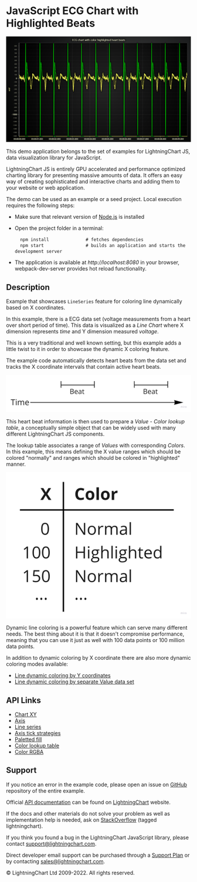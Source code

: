 # JavaScript ECG Chart with Highlighted Beats

![JavaScript ECG Chart with Highlighted Beats](linePaletteX-darkGold.png)

This demo application belongs to the set of examples for LightningChart JS, data visualization library for JavaScript.

LightningChart JS is entirely GPU accelerated and performance optimized charting library for presenting massive amounts of data. It offers an easy way of creating sophisticated and interactive charts and adding them to your website or web application.

The demo can be used as an example or a seed project. Local execution requires the following steps:

-   Make sure that relevant version of [Node.js](https://nodejs.org/en/download/) is installed
-   Open the project folder in a terminal:

          npm install              # fetches dependencies
          npm start                # builds an application and starts the development server

-   The application is available at _http://localhost:8080_ in your browser, webpack-dev-server provides hot reload functionality.


## Description

Example that showcases `LineSeries` feature for coloring line dynamically based on X coordinates.

In this example, there is a ECG data set (voltage measurements from a heart over short period of time).
This data is visualized as a _Line Chart_ where X dimension represents _time_ and Y dimension measured _voltage_.

This is a very traditional and well known setting, but this example adds a little twist to it in order to showcase the dynamic X coloring feature.

The example code automatically detects heart beats from the data set and tracks the X coordinate intervals that contain active heart beats.

[//]: # 'IMPORTANT: The assets will not show before README.md is built - relative path is different!'

![](./assets/picture1.jpg)

This heart beat information is then used to prepare a _Value - Color lookup table_, a conceptually simple object that can be widely used with many different LightningChart JS components.

The lookup table associates a range of _Values_ with corresponding _Colors_. In this example, this means defining the X value ranges which should be colored "normally" and ranges which should be colored in "highlighted" manner.

[//]: # 'IMPORTANT: The assets will not show before README.md is built - relative path is different!'

![](./assets/picture2.jpg)

Dynamic line coloring is a powerful feature which can serve many different needs. The best thing about it is that it doesn't compromise performance, meaning that you can use it just as well with 100 data points or 100 million data points.

In addition to dynamic coloring by X coordinate there are also more dynamic coloring modes available:

-   [Line dynamic coloring by Y coordinates](https://lightningchart.com/lightningchart-js-interactive-examples/examples/lcjs-example-0051-linePaletteY.html)
-   [Line dynamic coloring by separate Value data set](https://lightningchart.com/lightningchart-js-interactive-examples/examples/lcjs-example-0052-linePaletteValue.html)


## API Links

* [Chart XY]
* [Axis]
* [Line series]
* [Axis tick strategies]
* [Paletted fill]
* [Color lookup table]
* [Color RGBA]


## Support

If you notice an error in the example code, please open an issue on [GitHub][0] repository of the entire example.

Official [API documentation][1] can be found on [LightningChart][2] website.

If the docs and other materials do not solve your problem as well as implementation help is needed, ask on [StackOverflow][3] (tagged lightningchart).

If you think you found a bug in the LightningChart JavaScript library, please contact support@lightningchart.com.

Direct developer email support can be purchased through a [Support Plan][4] or by contacting sales@lightningchart.com.

[0]: https://github.com/Arction/
[1]: https://lightningchart.com/lightningchart-js-api-documentation/
[2]: https://lightningchart.com
[3]: https://stackoverflow.com/questions/tagged/lightningchart
[4]: https://lightningchart.com/support-services/

© LightningChart Ltd 2009-2022. All rights reserved.


[Chart XY]: https://lightningchart.com/js-charts/api-documentation/v5.0.1/classes/ChartXY.html
[Axis]: https://lightningchart.com/js-charts/api-documentation/v5.0.1/classes/Axis.html
[Line series]: https://lightningchart.com/js-charts/api-documentation/v5.0.1/classes/LineSeries.html
[Axis tick strategies]: https://lightningchart.com/js-charts/api-documentation/v5.0.1/variables/AxisTickStrategies.html
[Paletted fill]: https://lightningchart.com/js-charts/api-documentation/v5.0.1/classes/PalettedFill.html
[Color lookup table]: https://lightningchart.com/js-charts/api-documentation/v5.0.1/classes/LUT.html
[Color RGBA]: https://lightningchart.com/js-charts/api-documentation/v5.0.1/functions/ColorRGBA.html

